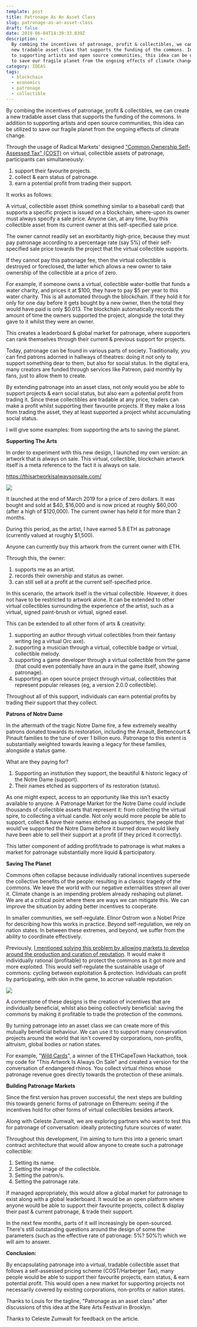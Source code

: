 ```yaml
---
template: post
title: Patronage As An Asset Class
slug: patronage-as-an-asset-class
draft: false
date: 2019-06-04T14:39:33.839Z
description: >-
  By combing the incentives of patronage, profit & collectibles, we can create a
  new tradable asset class that supports the funding of the commons. In addition
  to supporting artists and open source communities, this idea can be utilized
  to save our fragile planet from the ongoing effects of climate change.
category: IDEAS
tags:
  - blockchain
  - economics
  - patronage
  - collectible
---
```

By combing the incentives of patronage, profit & collectibles, we can create a new tradable asset class that supports the funding of the commons. In addition to supporting artists and open source communities, this idea can be utilized to save our fragile planet from the ongoing effects of climate change.

Through the usage of Radical Markets' designed ["Common Ownership Self-Assessed Tax" (COST)](https://blog.simondlr.com/harberger-tax-and-the-blockchain) on virtual, collectible assets of patronage, participants can simultaneously:

1. support their favourite projects.
2. collect & earn status of patronage.
3. earn a potential profit from trading their support.

It works as follows:

A virtual, collectible asset (think something similar to a baseball card) that supports a specific project is issued on a blockchain, where-upon its owner must always specify a sale price. Anyone can, at any time, buy this collectible asset from its current owner at this self-specified sale price. 

The owner cannot readily set an exorbitantly high-price, because they must pay patronage according to a percentage rate (say 5%) of their self-specified sale price towards the project that the virtual collectible supports.

If they cannot pay this patronage fee, then the virtual collectible is destroyed or foreclosed, the latter which allows a new owner to take ownership of the collectible at a price of zero.

For example, if someone owns a virtual, collectible water-bottle that funds a water charity, and prices it at \$100, they have to pay \$5 per year to this water charity. This is all automated through the blockchain. If they hold it for only for one day before it gets bought by a new owner, then the total they would have paid is only \$0.013. The blockchain automatically records the amount of time the owners supported the project, alongside the total they gave to it whilst they were an owner.

This creates a leaderboard & global market for patronage, where supporters can rank themselves through their current & previous support for projects.

Today, patronage can be found in various parts of society. Traditionally, you can find patrons adorned in hallways of theatres: doing it not only to support something dear to them, but also for social status. In the digital era, many creators are funded through services like Patreon, paid monthly by fans, just to allow them to create.

By extending patronage into an asset class, not only would you be able to support projects & earn social status, but also earn a potential profit from trading it. Since these collectibles are tradable at any price, traders can make a profit whilst supporting their favourite projects. If they make a loss from trading the asset, they at least supported a project whilst accumulating social status.

I will give some examples: from supporting the arts to saving the planet.

**Supporting The Arts**

In order to experiment with this new design, I launched my own version: an artwork that is always on sale. This virtual, collectible, blockchain artwork itself is a meta reference to the fact it is always on sale. 

[https://thisartworkisalwaysonsale.com/ ](https://thisartworkisalwaysonsale.com/)

![](/media/1_pnylznii6spyxj6j9s0tkq.png)

It launched at the end of March 2019 for a price of zero dollars. It was bought and sold at \$40, \$16,000 and is now priced at roughly \$60,000 (after a high of \$120,000). The current owner has held it for more than 2 months.

During this period, as the artist, I have earned 5.8 ETH as patronage (currently valued at roughly \$1,500).

Anyone can currently buy this artwork from the current owner with ETH.

Through this, the owner: 

1. supports me as an artist.
2. records their ownership and status as owner.
3. can still sell at a profit at the current self-specified price.

In this scenario, the artwork itself is the virtual collectible. However, it does not have to be restricted to artwork alone. It can be extended to other virtual collectibles surrounding the experience of the artist, such as a virtual, signed paint-brush or virtual, signed easel. 

This can be extended to all other form of arts & creativity: 

1. supporting an author through virtual collectibles from their fantasy writing (eg a virtual Orc axe).
2. supporting a musician through a virtual, collectible badge or virtual, collectible melody.
3. supporting a game developer through a virtual collectible from the game (that could even potentially have an aura in the game itself, showing patronage).
4. supporting an open source project through virtual, collectibles that represent popular releases (eg, a version 2.0.0 collectible).

Throughout all of this support, individuals can earn potential profits by trading their support that they collect.

**Patrons of Notre Dame**

In the aftermath of the tragic Notre Dame fire, a few extremely wealthy patrons donated towards its restoration, including the Arnault, Bettencourt & Pinault families to the tune of over 1 billion euro. Patronage to this extent is substantially weighted towards leaving a legacy for these families, alongside a status game. 

What are they paying for? 

1. Supporting an institution they support, the beautiful & historic legacy of the Notre Dame (support).
2. Their names etched as supporters of its restoration (status).

As one might expect, access to an opportunity like this isn't exactly available to anyone. A Patronage Market for the Notre Dame could include thousands of collectible assets that represent it: from collecting the virtual spire, to collecting a virtual candle. Not only would more people be able to support, collect & have their names etched as supporters, the people that would've supported the Notre Dame before it burned down would likely have been able to sell their support at a profit (if they priced it correctly).

This latter component of adding profit/trade to patronage is what makes a market for patronage substantially more liquid & participatory.

**Saving The Planet**

Commons often collapse because individually rational incentives supersede the collective benefits of the people: resulting in a classic tragedy of the commons. We leave the world with our negative externalities strewn all over it. Climate change is an impending problem already reshaping out planet. We are at a critical point where there are ways we can mitigate this. We can improve the situation by adding better incentives to cooperate.

In smaller communities, we self-regulate. Elinor Ostrom won a Nobel Prize for describing how this works in practice. Beyond self-regulation, we rely on nation states. In between these extremes, and beyond, we suffer from the ability to coordinate effectively.

Previously, [I mentioned solving this problem by allowing markets to develop around the production and curation of reputation](https://medium.com/@simondlr/saving-the-planet-making-it-profitable-to-protect-the-commons-50393906fe22). It would make it individually rational (profitable) to protect the commons as it got more and more exploited. This would self-regulate the sustainable usage of commons: cycling between exploitation & protection. Individuals can profit by participating, with skin in the game, to accrue valuable reputation.

![](/media/1_hiza7lq_a_lv_jyrguy50q.jpeg)

A cornerstone of these designs is the creation of incentives that are individually beneficial, whilst also being collectively beneficial: saving the commons by making it profitable to trade the protection of the commons.

By turning patronage into an asset class we can create more of this mutually beneficial behaviour. We can use it to support many conservation projects around the world that isn't covered by corporations, non-profits, altruism, global bodies or nation states.

For example, "[Wild Cards](https://devpost.com/software/ethcapetown_wildcards)", a winner of the ETHCapeTown Hackathon, took my code for "This Artwork Is Always On Sale" and created a version for the conversation of endangered rhinos. You collect virtual rhinos whose patronage revenue goes directly towards the protection of these animals.

**Building Patronage Markets**

Since the first version has proven successful, the next steps are building this towards generic forms of patronage on Ethereum: seeing if the incentives hold for other forms of virtual collectibles besides artwork.

Along with Celeste Zumwalt, we are exploring partners who want to test this for patronage of conversation: ideally protecting future sources of water.

Throughout this development, I'm aiming to turn this into a generic smart contract architecture that would allow anyone to create such a patronage collectible: 

1. Setting its name.
2. Setting the image of the collectible.
3. Setting the patron/s.
4. Setting the patronage rate.

If managed appropriately, this would allow a global market for patronage to exist along with a global leaderboard. It would be an open platform where anyone would be able to support their favourite projects, collect & display their past & current patronage, & trade their support.

In the next few months, parts of it will increasingly be open-sourced. There's still outstanding questions around the design of some the parameters (such as the effective rate of patronage: 5%? 50%?) which we will aim to answer.

**Conclusion:**

By encapsulating patronage into a virtual, tradable collectible asset that follows a self-assessed pricing scheme (COST/Harberger Tax), many people would be able to support their favourite projects, earn status, & earn potential profit. This would open a new market for supporting projects not necessarily covered by existing corporations, non-profits or nation states.

Thanks to Louis for the tagline, "Patronage as an asset class" after discussions of this idea at the Rare Arts Festival in Brooklyn.

Thanks to Celeste Zumwalt for feedback on the article.
